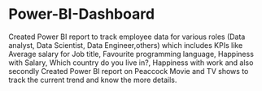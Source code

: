 # Power-BI-Dashboard


Created Power BI report to track employee data for
various roles (Data analyst, Data Scientist, Data Engineer,others) which
includes KPIs like Average salary for Job title, Favourite programming
language, Happiness with Salary, Which country do you live in?, Happiness
with work and also secondly Created Power BI report on Peaccock Movie and TV shows to track the current trend and know the more details.
